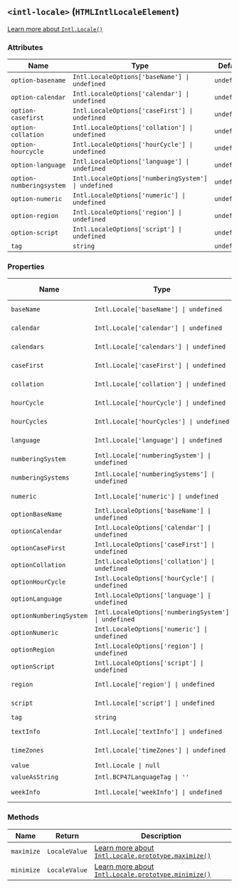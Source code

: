 ## `<intl-locale>` (`HTMLIntlLocaleElement`)

[Learn more about `Intl.Locale()`](http://developer.mozilla.org/en-US/docs/Web/JavaScript/Reference/Global_Objects/Intl/Locale/Locale)

### Attributes

| Name                     | Type                                                 | Default     | Description | Property                |
| ------------------------ | ---------------------------------------------------- | ----------- | ----------- | ----------------------- |
| `option-basename`        | `Intl.LocaleOptions['baseName'] \| undefined`        | `undefined` |             | `optionBaseName`        |
| `option-calendar`        | `Intl.LocaleOptions['calendar'] \| undefined`        | `undefined` |             | `optionCalendar`        |
| `option-casefirst`       | `Intl.LocaleOptions['caseFirst'] \| undefined`       | `undefined` |             | `optionCaseFirst`       |
| `option-collation`       | `Intl.LocaleOptions['collation'] \| undefined`       | `undefined` |             | `optionCollation`       |
| `option-hourcycle`       | `Intl.LocaleOptions['hourCycle'] \| undefined`       | `undefined` |             | `optionHourCycle`       |
| `option-language`        | `Intl.LocaleOptions['language'] \| undefined`        | `undefined` |             | `optionLanguage`        |
| `option-numberingsystem` | `Intl.LocaleOptions['numberingSystem'] \| undefined` | `undefined` |             | `optionNumberingSystem` |
| `option-numeric`         | `Intl.LocaleOptions['numeric'] \| undefined`         | `undefined` |             | `optionNumeric`         |
| `option-region`          | `Intl.LocaleOptions['region'] \| undefined`          | `undefined` |             | `optionRegion`          |
| `option-script`          | `Intl.LocaleOptions['script'] \| undefined`          | `undefined` |             | `optionScript`          |
| `tag`                    | `string`                                             | `undefined` |             | `tag`                   |

### Properties

| Name                    | Type                                                 | Default     | Read only? | Description                                                                                                                                                               | Attribute                |
| ----------------------- | ---------------------------------------------------- | ----------- | ---------- | ------------------------------------------------------------------------------------------------------------------------------------------------------------------------- | ------------------------ |
| `baseName`              | `Intl.Locale['baseName'] \| undefined`               | `undefined` | Yes        | [Learn more about `Intl.Locale.prototype.baseName`](http://developer.mozilla.org/en-US/docs/Web/JavaScript/Reference/Global_Objects/Intl/Locale/baseName)                 |                          |
| `calendar`              | `Intl.Locale['calendar'] \| undefined`               | `undefined` | Yes        | [Learn more about `Intl.Locale.prototype.calendar`](http://developer.mozilla.org/en-US/docs/Web/JavaScript/Reference/Global_Objects/Intl/Locale/calendar)                 |                          |
| `calendars`             | `Intl.Locale['calendars'] \| undefined`              | `undefined` | Yes        | [Learn more about `Intl.Locale.prototype.calendars`](http://developer.mozilla.org/en-US/docs/Web/JavaScript/Reference/Global_Objects/Intl/Locale/calendars)               |                          |
| `caseFirst`             | `Intl.Locale['caseFirst'] \| undefined`              | `undefined` | Yes        | [Learn more about `Intl.Locale.prototype.caseFirst`](http://developer.mozilla.org/en-US/docs/Web/JavaScript/Reference/Global_Objects/Intl/Locale/caseFirst)               |                          |
| `collation`             | `Intl.Locale['collation'] \| undefined`              | `undefined` | Yes        | [Learn more about `Intl.Locale.prototype.collation`](http://developer.mozilla.org/en-US/docs/Web/JavaScript/Reference/Global_Objects/Intl/Locale/collation)               |                          |
| `hourCycle`             | `Intl.Locale['hourCycle'] \| undefined`              | `undefined` | Yes        | [Learn more about `Intl.Locale.prototype.hourCycle`](http://developer.mozilla.org/en-US/docs/Web/JavaScript/Reference/Global_Objects/Intl/Locale/hourCycle)               |                          |
| `hourCycles`            | `Intl.Locale['hourCycles'] \| undefined`             | `undefined` | Yes        | [Learn more about `Intl.Locale.prototype.hourCycles`](http://developer.mozilla.org/en-US/docs/Web/JavaScript/Reference/Global_Objects/Intl/Locale/hourCycles)             |                          |
| `language`              | `Intl.Locale['language'] \| undefined`               | `undefined` | Yes        | [Learn more about `Intl.Locale.prototype.language`](http://developer.mozilla.org/en-US/docs/Web/JavaScript/Reference/Global_Objects/Intl/Locale/language)                 |                          |
| `numberingSystem`       | `Intl.Locale['numberingSystem'] \| undefined`        | `undefined` | Yes        | [Learn more about `Intl.Locale.prototype.numberingSystem`](http://developer.mozilla.org/en-US/docs/Web/JavaScript/Reference/Global_Objects/Intl/Locale/numberingSystem)   |                          |
| `numberingSystems`      | `Intl.Locale['numberingSystems'] \| undefined`       | `undefined` | Yes        | [Learn more about `Intl.Locale.prototype.numberingSystems`](http://developer.mozilla.org/en-US/docs/Web/JavaScript/Reference/Global_Objects/Intl/Locale/numberingSystems) |                          |
| `numeric`               | `Intl.Locale['numeric'] \| undefined`                | `undefined` | Yes        | [Learn more about `Intl.Locale.prototype.numeric`](http://developer.mozilla.org/en-US/docs/Web/JavaScript/Reference/Global_Objects/Intl/Locale/numeric)                   |                          |
| `optionBaseName`        | `Intl.LocaleOptions['baseName'] \| undefined`        | `undefined` |            |                                                                                                                                                                           | `option-basename`        |
| `optionCalendar`        | `Intl.LocaleOptions['calendar'] \| undefined`        | `undefined` |            |                                                                                                                                                                           | `option-calendar`        |
| `optionCaseFirst`       | `Intl.LocaleOptions['caseFirst'] \| undefined`       | `undefined` |            |                                                                                                                                                                           | `option-casefirst`       |
| `optionCollation`       | `Intl.LocaleOptions['collation'] \| undefined`       | `undefined` |            |                                                                                                                                                                           | `option-collation`       |
| `optionHourCycle`       | `Intl.LocaleOptions['hourCycle'] \| undefined`       | `undefined` |            |                                                                                                                                                                           | `option-hourcycle`       |
| `optionLanguage`        | `Intl.LocaleOptions['language'] \| undefined`        | `undefined` |            |                                                                                                                                                                           | `option-language`        |
| `optionNumberingSystem` | `Intl.LocaleOptions['numberingSystem'] \| undefined` | `undefined` |            |                                                                                                                                                                           | `option-numberingsystem` |
| `optionNumeric`         | `Intl.LocaleOptions['numeric'] \| undefined`         | `undefined` |            |                                                                                                                                                                           | `option-numeric`         |
| `optionRegion`          | `Intl.LocaleOptions['region'] \| undefined`          | `undefined` |            |                                                                                                                                                                           | `option-region`          |
| `optionScript`          | `Intl.LocaleOptions['script'] \| undefined`          | `undefined` |            |                                                                                                                                                                           | `option-script`          |
| `region`                | `Intl.Locale['region'] \| undefined`                 | `undefined` | Yes        | [Learn more about `Intl.Locale.prototype.region`](http://developer.mozilla.org/en-US/docs/Web/JavaScript/Reference/Global_Objects/Intl/Locale/region)                     |                          |
| `script`                | `Intl.Locale['script'] \| undefined`                 | `undefined` | Yes        | [Learn more about `Intl.Locale.prototype.script`](http://developer.mozilla.org/en-US/docs/Web/JavaScript/Reference/Global_Objects/Intl/Locale/script)                     |                          |
| `tag`                   | `string`                                             | `undefined` |            |                                                                                                                                                                           | `tag`                    |
| `textInfo`              | `Intl.Locale['textInfo'] \| undefined`               | `undefined` | Yes        | [Learn more about `Intl.Locale.prototype.textInfo`](http://developer.mozilla.org/en-US/docs/Web/JavaScript/Reference/Global_Objects/Intl/Locale/textInfo)                 |                          |
| `timeZones`             | `Intl.Locale['timeZones'] \| undefined`              | `undefined` | Yes        | [Learn more about `Intl.Locale.prototype.timeZones`](http://developer.mozilla.org/en-US/docs/Web/JavaScript/Reference/Global_Objects/Intl/Locale/timeZones)               |                          |
| `value`                 | `Intl.Locale \| null`                                | `undefined` | Yes        |                                                                                                                                                                           |                          |
| `valueAsString`         | `Intl.BCP47LanguageTag \| ''`                        | `undefined` | Yes        |                                                                                                                                                                           |                          |
| `weekInfo`              | `Intl.Locale['weekInfo'] \| undefined`               | `undefined` | Yes        | [Learn more about `Intl.Locale.prototype.weekInfo`](http://developer.mozilla.org/en-US/docs/Web/JavaScript/Reference/Global_Objects/Intl/Locale/weekInfo)                 |                          |

### Methods

| Name       | Return        | Description                                                                                                                                                 |
| ---------- | ------------- | ----------------------------------------------------------------------------------------------------------------------------------------------------------- |
| `maximize` | `LocaleValue` | [Learn more about `Intl.Locale.prototype.maximize()`](http://developer.mozilla.org/en-US/docs/Web/JavaScript/Reference/Global_Objects/Intl/Locale/maximize) |
| `minimize` | `LocaleValue` | [Learn more about `Intl.Locale.prototype.minimize()`](http://developer.mozilla.org/en-US/docs/Web/JavaScript/Reference/Global_Objects/Intl/Locale/minimize) |
